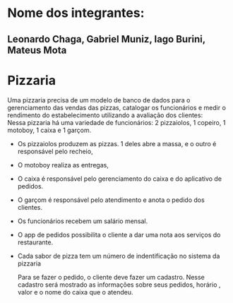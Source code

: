 # Nome dos integrantes:
## Leonardo Chaga, Gabriel Muniz, Iago Burini, Mateus Mota


# Pizzaria
Uma pizzaria precisa de um modelo de banco de dados para o gerenciamento das vendas das pizzas, catalogar os funcionários e medir o rendimento do estabelecimento utilizando a avaliação dos clientes: <br>
Nessa pizzaria há uma variedade de funcionários:
2 pizzaiolos, 1 copeiro, 1 motoboy, 1 caixa e 1 garçom.

- Os pizzaiolos produzem as pizzas. 1 deles abre a massa, e o outro é responsável pelo recheio, <br> 
- O motoboy realiza as entregas, <br>
- O caixa é responsável pelo gerenciamento do caixa e do aplicativo de pedidos. <br>
- O garçom é responsável pelo atendimento e anota o pedido dos clientes. <br>
- Os funcionários recebem um salário mensal. <br>
- O app de pedidos possibilita o cliente a dar uma nota aos serviços do restaurante. <br>
  
- Cada sabor de pizza tem um número de indentificação no sistema da pizzaria <br> 
  
  Para se fazer o pedido, o cliente deve fazer um cadastro. Nesse cadastro será mostrado as informações sobre seus pedidos, horário , valor e o nome do caixa que o atendeu.<br>


